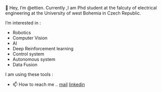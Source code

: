 👋 Hey, I’m @ettien. Currently ,I am  Phd  student  at the falcuty of  electrical  engineering  at  the  University  of  west  Bohemia in Czech Republic.

I’m interested in :
* Robotics
* Computer Vision
* AI
* Deep Reinforcement  learning 
* Control system
* Autonomous system
* Data Fusion
 
 I am using these  tools :


- 📫 How to reach me ..
   [mail](kouaettien@gmail.com)
   [linkedin]()



